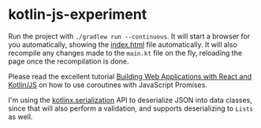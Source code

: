 # kotlin-js-experiment

Run the project with `./gradlew run --continuous`. It will start a browser for you automatically,
showing the [index.html](src/main/resources/index.html) file automatically.
It will also recompile any changes made to the `main.kt` file on the fly, reloading
the page once the recompilation is done.

Please read the excellent tutorial [Building Web Applications with React and Kotlin/JS](https://play.kotlinlang.org/hands-on/Building%20Web%20Applications%20with%20React%20and%20Kotlin%20JS/08_Using_an_External_REST_API)
on how to use coroutines with JavaScript Promises.

I'm using the [kotlinx.serialization](https://github.com/Kotlin/kotlinx.serialization)
API to deserialize JSON into data classes, since that will also perform a validation,
and supports deserializing to `Lists` as well.
